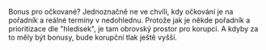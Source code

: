 Bonus pro očkované? Jednoznačně ne ve chvíli, kdy očkování je na pořadník a reálné termíny v nedohlednu. Protože jak je někde pořadník a prioritizace dle "hledisek", je tam obrovský prostor pro korupci. A kdyby za to měly být bonusy, bude korupční tlak ještě vyšší.